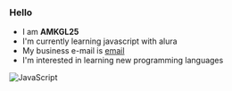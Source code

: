 ### Hello

- I am **AMKGL25**
- I'm currently learning javascript with alura
- My business e-mail is [email](erik.hentges@escola.pr.gov.br)
- I'm interested in learning new programming languages

![JavaScript](https://img.shields.io/badge/JavaScript-323330?style=for-the-badge&logo=javascript&logoColor=F7DF1E)
